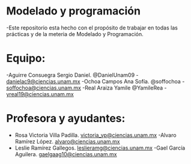 # Modelado y programación
-Este repositorio esta hecho con el propósito de trabajar en todas las prácticas y  de la meteria de Modelado y Programación.

# Equipo:
-Aguirre Consuegra Sergio Daniel. @DanielUnam09 - <danielac9@ciencias.unam.mx>
-Ochoa Campos Ana Sofía. @soffochoa - <soffochoa@ciencias.unam.mx>
-Real Araiza Yamile @YamileRea - <yreal19@ciencias.unam.mx>

# Profesora y ayudantes:
- Rosa Victoria Villa Padilla. <victoria_vp@ciencias.unam.mx>
-Alvaro Ramírez López. <alvaro@ciencias.unam.mx>
- Leslie Ramírez Gallegos. <leslieramg@ciencias.unam.mx>
-Gael García Aguilera. <gaelgaag10@ciencias.unam.mx>
